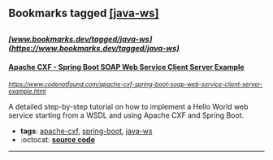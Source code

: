## Bookmarks tagged [[java-ws]](https://www.bookmarks.dev?q=[java-ws])

_<sup><sup>[www.bookmarks.dev/tagged/java-ws](https://www.bookmarks.dev/tagged/java-ws)</sup></sup>_
---
#### [Apache CXF - Spring Boot SOAP Web Service Client Server Example](https://www.codenotfound.com/apache-cxf-spring-boot-soap-web-service-client-server-example.html)
_<sup>https://www.codenotfound.com/apache-cxf-spring-boot-soap-web-service-client-server-example.html</sup>_

A detailed step-by-step tutorial on how to implement a Hello World web service starting from a WSDL and using Apache CXF and Spring Boot.
* **tags**: [apache-cxf](../tagged/apache-cxf.md), [spring-boot](../tagged/spring-boot.md), [java-ws](../tagged/java-ws.md)
* :octocat: **[source code](https://github.com/code-not-found/cxf-jaxws/tree/master/cxf-jaxws-spring-boot)**
---
